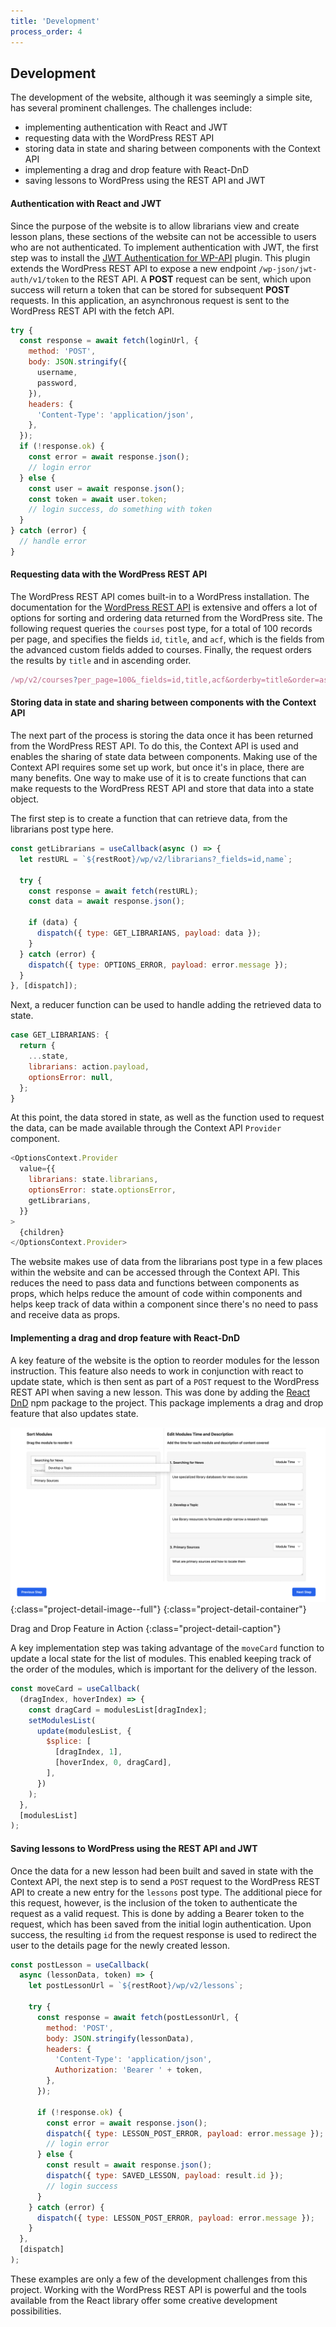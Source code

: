 ```yaml
---
title: 'Development'
process_order: 4
---
```


## Development

The development of the website, although it was seemingly a simple site, has several prominent challenges. The challenges include:

- implementing authentication with React and JWT
- requesting data with the WordPress REST API
- storing data in state and sharing between components with the Context API
- implementing a drag and drop feature with React-DnD
- saving lessons to WordPress using the REST API and JWT

#### Authentication with React and JWT

Since the purpose of the website is to allow librarians view and create lesson plans, these sections of the website can not be accessible to users who are not authenticated. To implement authentication with JWT, the first step was to install the [JWT Authentication for WP-API](https://wordpress.org/plugins/jwt-authentication-for-wp-rest-api/) plugin. This plugin extends the WordPress REST API to expose a new endpoint `/wp-json/jwt-auth/v1/token` to the REST API. A **POST** request can be sent, which upon success will return a token that can be stored for subsequent **POST** requests. In this application, an asynchronous request is sent to the WordPress REST API with the fetch API.

```javascript
try {
  const response = await fetch(loginUrl, {
    method: 'POST',
    body: JSON.stringify({
      username,
      password,
    }),
    headers: {
      'Content-Type': 'application/json',
    },
  });
  if (!response.ok) {
    const error = await response.json();
    // login error
  } else {
    const user = await response.json();
    const token = await user.token;
    // login success, do something with token
  }
} catch (error) {
  // handle error
}
```

#### Requesting data with the WordPress REST API

The WordPress REST API comes built-in to a WordPress installation. The documentation for the [WordPress REST API](https://developer.wordpress.org/rest-api/) is extensive and offers a lot of options for sorting and ordering data returned from the WordPress site. The following request queries the `courses` post type, for a total of 100 records per page, and specifies the fields `id`, `title`, and `acf`, which is the fields from the advanced custom fields added to courses. Finally, the request orders the results by `title` and in ascending order.

```javascript
/wp/v2/courses?per_page=100&_fields=id,title,acf&orderby=title&order=asc
```

#### Storing data in state and sharing between components with the Context API

The next part of the process is storing the data once it has been returned from the WordPress REST API. To do this, the Context API is used and enables the sharing of state data between components. Making use of the Context API requires some set up work, but once it's in place, there are many benefits. One way to make use of it is to create functions that can make requests to the WordPress REST API and store that data into a state object.

The first step is to create a function that can retrieve data, from the librarians post type here.

```javascript
const getLibrarians = useCallback(async () => {
  let restURL = `${restRoot}/wp/v2/librarians?_fields=id,name`;

  try {
    const response = await fetch(restURL);
    const data = await response.json();

    if (data) {
      dispatch({ type: GET_LIBRARIANS, payload: data });
    }
  } catch (error) {
    dispatch({ type: OPTIONS_ERROR, payload: error.message });
  }
}, [dispatch]);
```

Next, a reducer function can be used to handle adding the retrieved data to state.

```javascript
case GET_LIBRARIANS: {
  return {
    ...state,
    librarians: action.payload,
    optionsError: null,
  };
}
```

At this point, the data stored in state, as well as the function used to request the data, can be made available through the Context API `Provider` component.

```javascript
<OptionsContext.Provider
  value={{
    librarians: state.librarians,
    optionsError: state.optionsError,
    getLibrarians,
  }}
>
  {children}
</OptionsContext.Provider>
```

The website makes use of data from the librarians post type in a few places within the website and can be accessed through the Context API. This reduces the need to pass data and functions between components as props, which helps reduce the amount of code within components and helps keep track of data within a component since there's no need to pass and receive data as props.

#### Implementing a drag and drop feature with React-DnD

A key feature of the website is the option to reorder modules for the lesson instruction. This feature also needs to work in conjunction with react to update state, which is then sent as part of a `POST` request to the WordPress REST API when saving a new lesson. This was done by adding the [React DnD](https://www.npmjs.com/package/react-dnd) npm package to the project. This package implements a drag and drop feature that also updates state.

![Drag and Drop Feature in Action](../../assets/img/project/lesson-builder-drag-and-drop.png){:class="project-detail-image--full"}
{:class="project-detail-container"}

Drag and Drop Feature in Action
{:class="project-detail-caption"}

A key implementation step was taking advantage of the `moveCard` function to update a local state for the list of modules. This enabled keeping track of the order of the modules, which is important for the delivery of the lesson.

```javascript
const moveCard = useCallback(
  (dragIndex, hoverIndex) => {
    const dragCard = modulesList[dragIndex];
    setModulesList(
      update(modulesList, {
        $splice: [
          [dragIndex, 1],
          [hoverIndex, 0, dragCard],
        ],
      })
    );
  },
  [modulesList]
);
```

#### Saving lessons to WordPress using the REST API and JWT

Once the data for a new lesson had been built and saved in state with the Context API, the next step is to send a `POST` request to the WordPress REST API to create a new entry for the `lessons` post type. The additional piece for this request, however, is the inclusion of the token to authenticate the request as a valid request. This is done by adding a Bearer token to the request, which has been saved from the initial login authentication. Upon success, the resulting `id` from the request response is used to redirect the user to the details page for the newly created lesson.

```javascript
const postLesson = useCallback(
  async (lessonData, token) => {
    let postLessonUrl = `${restRoot}/wp/v2/lessons`;

    try {
      const response = await fetch(postLessonUrl, {
        method: 'POST',
        body: JSON.stringify(lessonData),
        headers: {
          'Content-Type': 'application/json',
          Authorization: 'Bearer ' + token,
        },
      });

      if (!response.ok) {
        const error = await response.json();
        dispatch({ type: LESSON_POST_ERROR, payload: error.message });
        // login error
      } else {
        const result = await response.json();
        dispatch({ type: SAVED_LESSON, payload: result.id });
        // login success
      }
    } catch (error) {
      dispatch({ type: LESSON_POST_ERROR, payload: error.message });
    }
  },
  [dispatch]
);
```

These examples are only a few of the development challenges from this project. Working with the WordPress REST API is powerful and the tools available from the React library offer some creative development possibilities.
